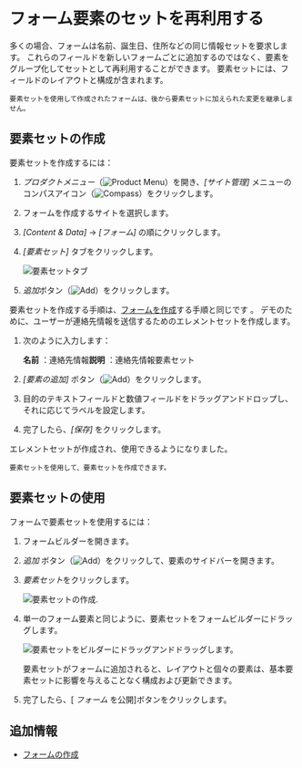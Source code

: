 # フォーム要素のセットを再利用する

多くの場合、フォームは名前、誕生日、住所などの同じ情報セットを要求します。 これらのフィールドを新しいフォームごとに追加するのではなく、要素をグループ化してセットとして再利用することができます。 要素セットには、フィールドのレイアウトと構成が含まれます。

```{note}
要素セットを使用して作成されたフォームは、後から要素セットに加えられた変更を継承しません。
```

## 要素セットの作成

要素セットを作成するには：

1.  *プロダクトメニュー*（![Product Menu](../../../images/icon-product-menu.png)）を開き、*[サイト管理]* メニューのコンパスアイコン（![Compass](../../../images/icon-compass.png)）をクリックします。

2.  フォームを作成するサイトを選択します。

3.  *[Content & Data]* → *[フォーム]* の順にクリックします。

4.  *[要素セット]* タブをクリックします。

    ![要素セットタブ](./reusing-sets-of-form-elements/images/01.png)

5.  *追加*ボタン（![Add](../../../images/icon-add.png)）をクリックします。

要素セットを作成する手順は、[フォームを作成](./creating-forms.md)する手順と同じです 。 デモのために、ユーザーが連絡先情報を送信するためのエレメントセットを作成します。

1.  次のように入力します：

    **名前** ：連絡先情報**説明** ：連絡先情報要素セット

2.  *[要素の追加]* ボタン（![Add](../../../images/icon-add.png)）をクリックします。

3.  目的のテキストフィールドと数値フィールドをドラッグアンドドロップし、それに応じてラベルを設定します。

4.  完了したら、*[保存]* をクリックします。

エレメントセットが作成され、使用できるようになりました。

```{tip}
要素セットを使用して、要素セットを作成できます。
```

## 要素セットの使用

フォームで要素セットを使用するには：

1.  フォームビルダーを開きます。

2.  *追加* ボタン（![Add](../../../images/icon-add.png)）をクリックして、要素のサイドバーを開きます。

3.  *要素セット*をクリックします。

    ![要素セットの作成.](./reusing-sets-of-form-elements/images/02.png)

4.  単一のフォーム要素と同じように、要素セットをフォームビルダーにドラッグします。

    ![要素セットをビルダーにドラッグアンドドラッグします。](./reusing-sets-of-form-elements/images/03.png)

    要素セットがフォームに追加されると、レイアウトと個々の要素は、基本要素セットに影響を与えることなく構成および更新できます。

5.  完了したら、[ *フォーム* を公開]ボタンをクリックします。

## 追加情報

  - [フォームの作成](./creating-forms.md)
